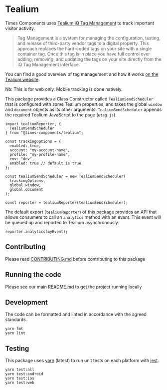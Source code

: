 # Tealium

Times Components uses
[Tealium iQ Tag Management](https://tealium.com/products/tealium-iq-tag-management-system/)
to track important visitor activity.

> Tag Management is a system for managing the configuration, testing, and
> release of third-party vendor tags to a digital property. This approach
> replaces the hard-coded tags on your site with a single container tag. Once
> this tag is in place you have full control over adding, removing, and updating
> the tags on your site directly from the iQ Tag Management interface.

You can find a good overview of tag management and how it works
[on the Tealium website](https://community.tealiumiq.com/t5/iQ-Tag-Management/Tag-Management-Concepts/ta-p/15883).

Nb: This is for web only. Mobile tracking is done natively.

This package provides a Class Constructor called `TealiumSendScheduler` that is
configured with some Tealium properties, and takes the global `window` and
`document` objects as its other arguments. `TealiumSendScheduler` appends the
required Tealium JavaScript to the page (`utag.js`).

```
import tealiumReporter, {
  TealiumSendScheduler
} from "@times-components/tealium";

const trackingOptions = {
  enabled: true,
  account: "my-account-name",
  profile: "my-profile-name",
  env: "dev",
  enabled: true // default is true
};

const tealiumSendScheduler = new TealiumSendScheduler(
  trackingOptions,
  global.window,
  global.document
);

const reporter = tealiumReporter(tealiumSendScheduler);
```

The default export (`tealiumReporter`) of this package provides an API that
allows consumers to call an `analytics` method with an event. This event will be
queued up and reported to Tealium asynchronously.

```
reporter.analytics(myEvent);
```

## Contributing

Please read [CONTRIBUTING.md](./CONTRIBUTING.md) before contributing to this
package

## Running the code

Please see our main [README.md](../README.md) to get the project running locally

## Development

The code can be formatted and linted in accordance with the agreed standards.

```
yarn fmt
yarn lint
```

## Testing

This package uses [yarn](https://yarnpkg.com) (latest) to run unit tests on each
platform with [jest](https://facebook.github.io/jest/).

```
yarn test:all
yarn test:android
yarn test:ios
yarn test:web
```
